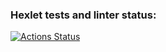 ### Hexlet tests and linter status:
[![Actions Status](https://github.com/philheh/layout-designer-project-58/actions/workflows/hexlet-check.yml/badge.svg)](https://github.com/philheh/layout-designer-project-58/actions)